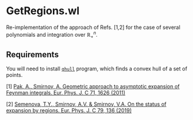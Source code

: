 # GetRegions.wl

Re-implementation of the approach of Refs. \[1,2\] for the case of several polynomials and integration over $\mathbb{R}_+^n$.
## Requirements
You will need to install [`qhull`](http://www.qhull.org/) program, which finds a convex hull of a set of points.

\[1\] [Pak, A., Smirnov, A. Geometric approach to asymptotic expansion of Feynman integrals. Eur. Phys. J. C 71, 1626 (2011)](https://link.springer.com/article/10.1140/epjc/s10052-011-1626-1)

\[2\] [Semenova, T.Y., Smirnov, A.V. & Smirnov, V.A. On the status of expansion by regions. Eur. Phys. J. C 79, 136 (2019)](https://link.springer.com/article/10.1140/epjc/s10052-019-6653-3)
